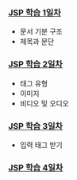 ### [JSP 학습 1일차](https://github.com/king-dong-gun/PKUN_JSP/blob/main/src/md/day01.md)
- 문서 기분 구조
- 제목과 문단

### [JSP 학습 2일차](https://github.com/king-dong-gun/PKUN_JSP/blob/main/src/md/day02.md)
- 태그 유형
- 이미지
- 비디오 및 오디오

### [JSP 학습 3일차](https://github.com/king-dong-gun/PKUN_JSP/blob/main/src/md/day03.md)
- 입력 태그 받기

### [JSP 학습 4일차](https://github.com/king-dong-gun/PKUN_JSP/blob/main/src/md/day04.md)